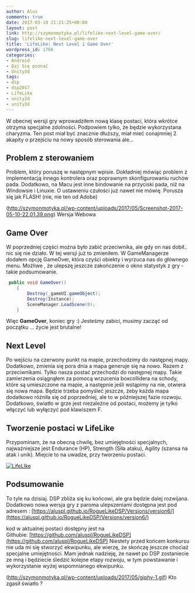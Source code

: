 ```yaml
---
author: Alus
comments: true
date: 2017-05-10 21:21:25+00:00
layout: post
link: http://szymonmotyka.pl/lifelike-next-level-game-over/
slug: lifelike-next-level-game-over
title: 'LifeLike: Next Level i Game Over'
wordpress_id: 1766
categories:
- Android
- Daj Się poznać
- Unity3d
tags:
- dsp
- dsp2017
- LifeLike
- unity2d
- unity3d
---
```


W obecnej wersji gry wprowadziłem nową klasę postaci, która wkrótce otrzyma specjalne zdolności. Podpowiem tylko, że będzie wykorzystana charyzma. Ten post miał być znacznie dłuższy, miał mieć conajmniej 2 akapity o przejściu na nowy sposób sterowania ale…
<!-- more -->


## Problem z sterowaniem


Problem, który poruszę w następnym wpisie. Dokładniej mówiąc problem z implementacją innego kontrolera oraz poprawnym skonfigurowaniu ruchów pada.
Dodatkowo, na Macu jest inne bindowanie na przyciski pada, niż na Windowsie i Linuxie. O ustawieniu czułości już nawet nie mówię. Porusza się jak FLASH! (nie, nie ten od Adobe)

(http://szymonmotyka.pl/wp-content/uploads/2017/05/Screenshot-2017-05-10-22.01.39.png) Wersja Webowa


## Game Over


W poprzedniej części można było zabić przeciwnika, ale gdy on nas dobił.. nic się nie działo.
W tej wersji już to zmieniłem. W GameManagerze dodałem opcję GameOver, która czyści obiekty i wyrzuca nas do głównego menu. Możliwe , że ulepszę jeszcze zakończenie o okno statystyk z gry - takie podsumowanie.

```c#
 public void GameOver()
    {
        Destroy(_gameUI.gameObject);
        Destroy(Instance);
        SceneManager.LoadScene(0);
    }
```

Więc **GameOver**, koniec gry :) Jesteśmy zabici, musimy zacząć od początku … życie jest brutalne!


## Next Level


Po wejściu na czerwony punkt na mapie, przechodzimy do następnej mapy. Dodatkowo, zmienia się pora dnia a mapa generuje się na nowo. Razem z przeciwnikami. Tylko nasza postać przechodzi do następnej mapy.
Takie zamierzenia osiągnąłem za pomocą wrzucenia boxcollidera na schody, które są umieszczone na mapie, a następnie jeśli wstąpimy na nie, otwiera się nowa mapa.
Będzie trzeba pomyśleć jeszcze, żeby każda mapa dodatkowo różniła się od poprzedniej, ale to w późniejszej fazie rozwoju.
Dodatkowo, światło w grze jest niezależne od postaci, możemy je tylko włączyć lub wyłączyć pod klawiszem F.


## Tworzenie postaci w LifeLike


Przypominam, że na obecną chwilę, bez umiejętności specjalnych, najważniejsze jest Endurance (HP), Strength (Siła ataku), Agility (szansa na atak i unik). Miejcie to na uwadze, przy tworzeniu postaci.

[![LifeLIke](http://szymonmotyka.pl/wp-content/uploads/2017/05/Screenshot-2017-05-10-22.46.37-785x491.png)](http://szymonmotyka.pl/wp-content/uploads/2017/05/Screenshot-2017-05-10-22.46.37.png)


## Podsumowanie


To tyle na dzisiaj. DSP zbliża się ku końcowi, ale gra będzie dalej rozwijana. Dodatkowo nowa wersja gry z paroma ulepszeniami dostępna jest pod adresem : [https://aluspl.github.io/RogueLikeDSP/Versions/version6/](https://aluspl.github.io/RogueLikeDSP/Versions/version6/)

kod w aktualnej postaci dostępny jest na Githubie: [https://github.com/aluspl/RogueLikeDSP](https://github.com/aluspl/RogueLikeDSP)
Niestety przed końcem konkursu nie uda mi się stworzyć ekwipunku, ale wierzę, że skończę jeszcze chociaż specjalne umiejętności. Mam jednak nadzieję, że nawet po DSP zostaniecie ze mną i będziecie śledzić kolejne etapy rozwoju, w tym powstawanie i wykorzystanie wyżej wspomnianego ekwipunku.

(http://szymonmotyka.pl/wp-content/uploads/2017/05/giphy-1.gif) Kto zgasił światło ?

